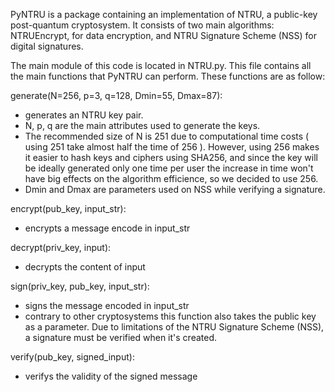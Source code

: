 PyNTRU is a package containing an implementation of NTRU, a public-key post-quantum cryptosystem. It consists of two main
algorithms: NTRUEncrypt, for data encryption, and NTRU Signature Scheme (NSS) for digital signatures.

The main module of this code is located in NTRU.py. This file contains all the main functions that PyNTRU can perform. These
functions are as follow:

generate(N=256, p=3, q=128, Dmin=55, Dmax=87): 

- generates an NTRU key pair.
- N, p, q are the main attributes used to generate the keys.
- The recommended size of N is 251 due to computational time costs ( using 251 take almost half the time of 256 ). However, using 256 makes it easier to hash keys and ciphers using SHA256, and since the key will be ideally generated only one time per user the increase in time won't have big effects on the algorithm efficience, so we decided to use 256.
- Dmin and Dmax are parameters used on NSS while verifying a signature.

encrypt(pub_key, input_str):

- encrypts a message encode in input_str

decrypt(priv_key, input):

- decrypts the content of input

sign(priv_key, pub_key, input_str):

- signs the message encoded in input_str
- contrary to other cryptosystems this function also takes the public key as a parameter. Due to limitations of the NTRU Signature Scheme (NSS), a signature must be verified when it's created.

verify(pub_key, signed_input):

- verifys the validity of the signed message